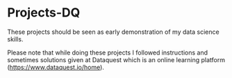 # Projects-DQ
These projects should be seen as early demonstration of my data science skills.

Please note that while doing these projects I followed instructions and sometimes solutions given at Dataquest which is an online learning platform (https://www.dataquest.io/home).
